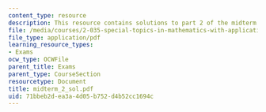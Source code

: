 ```yaml
---
content_type: resource
description: This resource contains solutions to part 2 of the midterm exam.
file: /media/courses/2-035-special-topics-in-mathematics-with-applications-linear-algebra-and-the-calculus-of-variations-spring-2007/71bbeb2dea3a4d05b752d4b52cc1694c_midterm_2_sol.pdf
file_type: application/pdf
learning_resource_types:
- Exams
ocw_type: OCWFile
parent_title: Exams
parent_type: CourseSection
resourcetype: Document
title: midterm_2_sol.pdf
uid: 71bbeb2d-ea3a-4d05-b752-d4b52cc1694c
---
```

